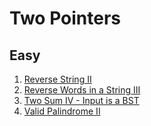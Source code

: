 # Two Pointers

## Easy

1. [Reverse String II](https://leetcode.com/problems/reverse-string-ii/)
2. [Reverse Words in a String III](https://leetcode.com/problems/reverse-words-in-a-string-iii/)
3. [Two Sum IV - Input is a BST](https://leetcode.com/problems/two-sum-iv-input-is-a-bst/)
4. [Valid Palindrome II](https://leetcode.com/problems/valid-palindrome-ii/)
